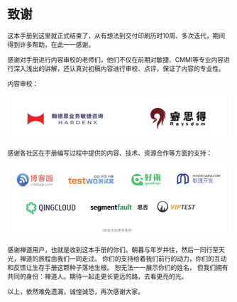 # 致谢

这本手册到这里就正式结束了，从有想法到交付印刷历时10周、多次迭代，期间得到许多帮助，在此一一感谢。

感谢对手册进行内容审校的老师们，他们不仅在前期对敏捷、CMMI等专业内容进行深入浅出的讲解，还认真对初稿内容进行审校、点评，保证了内容的专业性。

内容审校：

![](../images/acknowledgement-001.png)

感谢各社区在手册编写过程中提供的内容、技术、资源合作等方面的支持：

![](../images/acknowledgement-002.png)


感谢禅道用户，也就是收到这本手册的你们。朝暮与年岁并往，然后一同行至天光，禅道的旅程由我们一同走过。 你们的支持给着我们前行的动力，你们的互动和反馈让生存手册这颗种子落地生根。 恕无法一一展示你们的姓名， 但我们拥有共同的身份：禅道人。期待一起走更长更远的路，去看更亮的光。

以上，依然难免遗漏，诚惶诚恐，再次感谢大家。